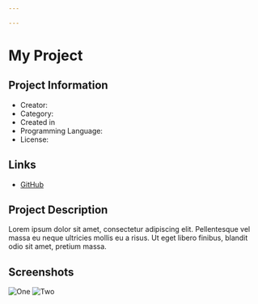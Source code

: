 ```yaml
---

---
```

# My Project

## Project Information
[comment]: <> 
(Feel free to remove fields that aren't applicable 
to your project or add new ones)
- Creator:
- Category:
- Created in
- Programming Language:
- License:
## Links
- [GitHub](gfggg)

## Project Description
Lorem ipsum dolor sit amet, consectetur adipiscing elit. 
Pellentesque vel massa eu neque ultricies mollis eu a risus. 
Ut eget libero finibus, blandit odio sit amet, pretium massa.

## Screenshots
![One](https://i.imgur.com/cBwEnFp.png)
![Two](https://i.imgur.com/bFrqPBX.png)
